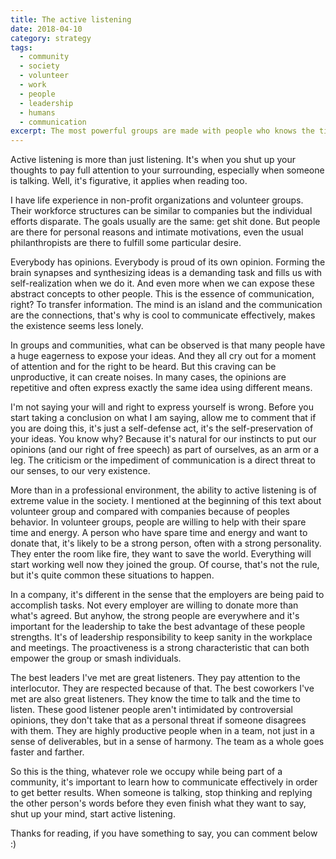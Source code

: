 ```yaml
---
title: The active listening
date: 2018-04-10
category: strategy
tags:
  - community
  - society
  - volunteer
  - work
  - people
  - leadership
  - humans
  - communication
excerpt: The most powerful groups are made with people who knows the time to talk and the time to listen.
---
```


Active listening is more than just listening. It's when you shut up your thoughts to pay full attention to your surrounding, especially when someone is talking. Well, it's figurative, it applies when reading too.

I have life experience in non-profit organizations and volunteer groups. Their workforce structures can be similar to companies but the individual efforts disparate. The goals usually are the same: get shit done. But people are there for personal reasons and intimate motivations, even the usual philanthropists are there to fulfill some particular desire.

Everybody has opinions. Everybody is proud of its own opinion. Forming the brain synapses and synthesizing ideas is a demanding task and fills us with self-realization when we do it. And even more when we can expose these abstract concepts to other people. This is the essence of communication, right? To transfer information. The mind is an island and the communication are the connections, that's why is cool to communicate effectively, makes the existence seems less lonely.

In groups and communities, what can be observed is that many people have a huge eagerness to expose your ideas. And they all cry out for a moment of attention and for the right to be heard. But this craving can be unproductive, it can create noises. In many cases, the opinions are repetitive and often express exactly the same idea using different means.

I'm not saying your will and right to express yourself is wrong. Before you start taking a conclusion on what I am saying, allow me to comment that if you are doing this, it's just a self-defense act, it's the self-preservation of your ideas. You know why? Because it's natural for our instincts to put our opinions (and our right of free speech) as part of ourselves, as an arm or a leg. The criticism or the impediment of communication is a direct threat to our senses, to our very existence.

More than in a professional environment, the ability to active listening is of extreme value in the society. I mentioned at the beginning of this text about volunteer group and compared with companies because of peoples behavior. In volunteer groups, people are willing to help with their spare time and energy. A person who have spare time and energy and want to donate that, it's likely to be a strong person, often with a strong personality. They enter the room like fire, they want to save the world. Everything will start working well now they joined the group. Of course, that's not the rule, but it's quite common these situations to happen.

In a company, it's different in the sense that the employers are being paid to accomplish tasks. Not every employer are willing to donate more than what's agreed. But anyhow, the strong people are everywhere and it's important for the leadership to take the best advantage of these people strengths. It's of leadership responsibility to keep sanity in the workplace and meetings. The proactiveness is a strong characteristic that can both empower the group or smash individuals.

The best leaders I've met are great listeners. They pay attention to the interlocutor. They are respected because of that. The best coworkers I've met are also great listeners. They know the time to talk and the time to listen. These good listener people aren't intimidated by controversial opinions, they don't take that as a personal threat if someone disagrees with them. They are highly productive people when in a team, not just in a sense of deliverables, but in a sense of harmony. The team as a whole goes faster and farther.

So this is the thing, whatever role we occupy while being part of a community, it's important to learn how to communicate effectively in order to get better results. When someone is talking, stop thinking and replying the other person's words before they even finish what they want to say, shut up your mind, start active listening.

Thanks for reading, if you have something to say, you can comment below :)
